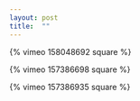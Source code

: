 ```yaml
---
layout: post
title:  ""
---
```


{% vimeo 158048692 square %}

{% vimeo 157386698 square %}

{% vimeo 157386935 square %}
